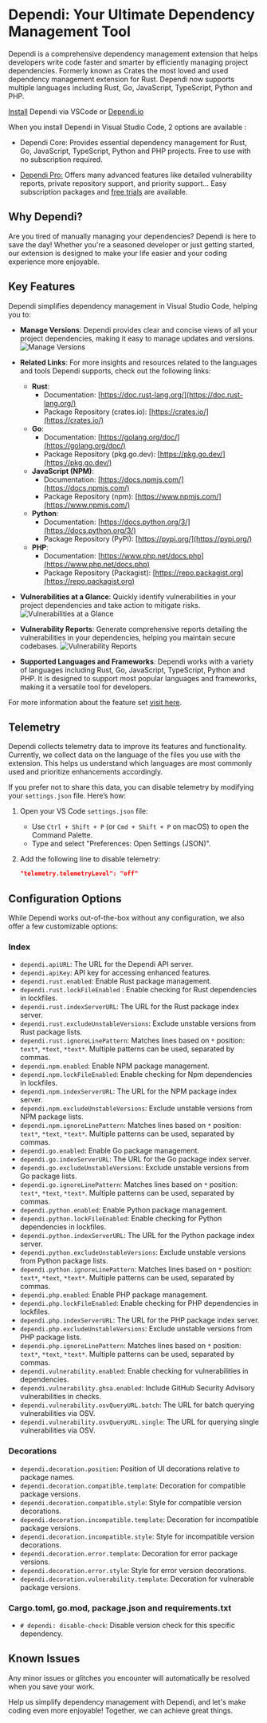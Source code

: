 # Dependi: Your Ultimate Dependency Management Tool

Dependi is a comprehensive dependency management extension that helps developers write code faster and smarter by efficiently managing project dependencies. Formerly known as Crates the most loved and used dependency management extension for Rust. Dependi now supports multiple languages including Rust, Go, JavaScript, TypeScript, Python and PHP.

[Install](https://www.dependi.io/download) Dependi via VSCode or [Dependi.io](https://www.dependi.io)

When you install Dependi in Visual Studio Code, 2 options are available :

- Dependi Core: Provides essential dependency management for Rust, Go, JavaScript, TypeScript, Python and PHP projects. Free to use with no subscription required.

- [Dependi Pro:](https://www.dependi.io) Offers many advanced features like detailed vulnerability reports, private repository support, and priority support... Easy subscription packages and [free trials](https://www.dependi.io/#pricing) are available.

## Why Dependi?

Are you tired of manually managing your dependencies? Dependi is here to save the day! Whether you're a seasoned developer or just getting started, our extension is designed to make your life easier and your coding experience more enjoyable.

## Key Features

Dependi simplifies dependency management in Visual Studio Code, helping you to:

- **Manage Versions**: Dependi provides clear and concise views of all your project dependencies, making it easy to manage updates and versions.
  ![Manage Versions](https://www.dependi.io/screenshots/tooltip.png)

- **Related Links**: For more insights and resources related to the languages and tools Dependi supports, check out the following links:

  - **Rust**:
    - Documentation: [https://doc.rust-lang.org/](https://doc.rust-lang.org/)
    - Package Repository (crates.io): [https://crates.io/](https://crates.io/)
  - **Go**:
    - Documentation: [https://golang.org/doc/](https://golang.org/doc/)
    - Package Repository (pkg.go.dev): [https://pkg.go.dev/](https://pkg.go.dev/)
  - **JavaScript (NPM)**:
    - Documentation: [https://docs.npmjs.com/](https://docs.npmjs.com/)
    - Package Repository (npm): [https://www.npmjs.com/](https://www.npmjs.com/)
  - **Python**:
    - Documentation: [https://docs.python.org/3/](https://docs.python.org/3/)
    - Package Repository (PyPI): [https://pypi.org/](https://pypi.org/)
  - **PHP**:
    - Documentation: [https://www.php.net/docs.php](https://www.php.net/docs.php)
    - Package Repository (Packagist): [https://repo.packagist.org](https://repo.packagist.org)

- **Vulnerabilities at a Glance**: Quickly identify vulnerabilities in your project dependencies and take action to mitigate risks.
  ![Vulnerabilities at a Glance](https://www.dependi.io/screenshots/vuln.png)

- **Vulnerability Reports**: Generate comprehensive reports detailing the vulnerabilities in your dependencies, helping you maintain secure codebases.
  ![Vulnerability Reports](https://www.dependi.io/screenshots/report.png)

- **Supported Languages and Frameworks**: Dependi works with a variety of languages including Rust, Go, JavaScript, TypeScript, Python and PHP. It is designed to support most popular languages and frameworks, making it a versatile tool for developers.

For more information about the feature set [visit here](https://www.dependi.io/#features).

## Telemetry

Dependi collects telemetry data to improve its features and functionality. Currently, we collect data on the language of the files you use with the extension. This helps us understand which languages are most commonly used and prioritize enhancements accordingly.

If you prefer not to share this data, you can disable telemetry by modifying your `settings.json` file. Here’s how:

1. Open your VS Code `settings.json` file:
   - Use `Ctrl + Shift + P` (or `Cmd + Shift + P` on macOS) to open the Command Palette.
   - Type and select "Preferences: Open Settings (JSON)".

2. Add the following line to disable telemetry:
   ```json
   "telemetry.telemetryLevel": "off"
   ```


## Configuration Options

While Dependi works out-of-the-box without any configuration, we also offer a few customizable options:

### Index

- `dependi.apiURL`: The URL for the Dependi API server.
- `dependi.apiKey`: API key for accessing enhanced features.
- `dependi.rust.enabled`: Enable Rust package management.
- `dependi.rust.lockFileEnabled` : Enable checking for Rust dependencies in lockfiles.
- `dependi.rust.indexServerURL`: The URL for the Rust package index server.
- `dependi.rust.excludeUnstableVersions`: Exclude unstable versions from Rust package lists.
- `dependi.rust.ignoreLinePattern`: Matches lines based on `*` position: `text*`, `*text`, `*text*`. Multiple patterns can be used, separated by commas.
- `dependi.npm.enabled`: Enable NPM package management.
- `dependi.npm.lockFileEnabled`:  Enable checking for Npm dependencies in lockfiles.
- `dependi.npm.indexServerURL`: The URL for the NPM package index server.
- `dependi.npm.excludeUnstableVersions`: Exclude unstable versions from NPM package lists.
- `dependi.npm.ignoreLinePattern`: Matches lines based on `*` position: `text*`, `*text`, `*text*`. Multiple patterns can be used, separated by commas.
- `dependi.go.enabled`: Enable Go package management.
- `dependi.go.indexServerURL`: The URL for the Go package index server.
- `dependi.go.excludeUnstableVersions`: Exclude unstable versions from Go package lists.
- `dependi.go.ignoreLinePattern`: Matches lines based on `*` position: `text*`, `*text`, `*text*`. Multiple patterns can be used, separated by commas.
- `dependi.python.enabled`: Enable Python package management.
- `dependi.python.lockFileEnabled`: Enable checking for Python dependencies in lockfiles.
- `dependi.python.indexServerURL`: The URL for the Python package index server.
- `dependi.python.excludeUnstableVersions`: Exclude unstable versions from Python package lists.
- `dependi.python.ignoreLinePattern`: Matches lines based on `*` position: `text*`, `*text`, `*text*`. Multiple patterns can be used, separated by commas.
- `dependi.php.enabled`: Enable PHP package management.
- `dependi.php.lockFileEnabled`: Enable checking for PHP dependencies in lockfiles.
- `dependi.php.indexServerURL`: The URL for the PHP package index server.
- `dependi.php.excludeUnstableVersions`: Exclude unstable versions from PHP package lists.
- `dependi.php.ignoreLinePattern`: Matches lines based on `*` position: `text*`, `*text`, `*text*`. Multiple patterns can be used, separated by commas.
- `dependi.vulnerability.enabled`: Enable checking for vulnerabilities in dependencies.
- `dependi.vulnerability.ghsa.enabled`: Include GitHub Security Advisory vulnerabilities in checks.
- `dependi.vulnerability.osvQueryURL.batch`: The URL for batch querying vulnerabilities via OSV.
- `dependi.vulnerability.osvQueryURL.single`: The URL for querying single vulnerabilities via OSV.

### Decorations

- `dependi.decoration.position`: Position of UI decorations relative to package names.
- `dependi.decoration.compatible.template`: Decoration for compatible package versions.
- `dependi.decoration.compatible.style`: Style for compatible version decorations.
- `dependi.decoration.incompatible.template`: Decoration for incompatible package versions.
- `dependi.decoration.incompatible.style`: Style for incompatible version decorations.
- `dependi.decoration.error.template`: Decoration for error package versions.
- `dependi.decoration.error.style`: Style for error version decorations.
- `dependi.decoration.vulnerability.template`: Decoration for vulnerable package versions.

### Cargo.toml, go.mod, package.json and requirements.txt

- `# dependi: disable-check`: Disable version check for this specific dependency.

## Known Issues

Any minor issues or glitches you encounter will automatically be resolved when you save your work.

Help us simplify dependency management with Dependi, and let's make coding even more enjoyable! Together, we can achieve great things.
